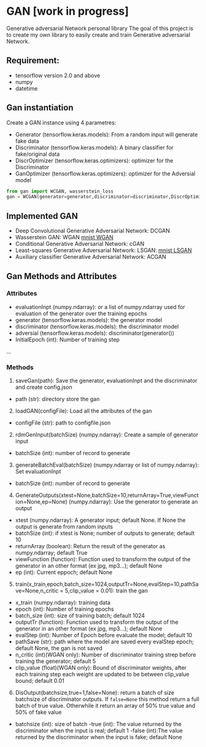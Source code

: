 # GAN [work in progress]
Generative adversarial Network personal library
The goal of this project is to create my own library to easily create and train Generative adversarial Network.


## Requirement: 
- tensorflow version 2.0 and above
- numpy
- datetime




## Gan instantiation
Create a GAN instance using 4 parametres:
- Generator (tensorflow.keras.models): From a random input will generate fake data
- Discriminator (tensorflow.keras.models): A binary classifier for fake/original data
- DiscrOptimizer (tensorflow.keras.optimizers): optimizer for the Discriminator
- GanOptimizer (tensorflow.keras.optimizers): optimizer for the Adversial model


```python
from gan import WCGAN, wasserstein_loss
gan = WCGAN(generator=generator,discriminator=discriminator,DiscrOptimizer=RMSprop(lr=5e-5),GanOptimizer=RMSprop(lr=5e-5))
```


## Implemented GAN
- Deep Convolutional Generative Adversarial Network: DCGAN
- Wasserstein GAN: WGAN [mnist WGAN](https://github.com/nakmuayFarang/Testing-on-minst-MNIST/blob/master/Keras/GAN/WGAN.ipynb)
- Conditional Generative Adversarial Network: cGAN
- Least-squares Generative Adversarial Network: LSGAN: [mnist LSGAN](https://github.com/nakmuayFarang/Testing-on-minst-MNIST/blob/master/Keras/GAN/LSGAN.ipynb)
- Auxiliary classifier Generative Adversarial Network: ACGAN

## Gan Methods and Attributes


### Attributes
- evaluationInpt (numpy.ndarray): or a list of numpy.ndarray used for evaluation of the generator over the training epochs
- generator (tensorflow.keras.models): the generator model
- discriminator (tensorflow.keras.models): the discriminator model
- adversial (tensorflow.keras.models): discriminator(generator())
- InitialEpoch (int): Number of training step

...
### Methods
1) saveGan(path): Save the generator, evaluationInpt and the discriminator and create config.json
- path (str): directory store the gan


2) loadGAN(configFile): Load all the attributes of the gan
- configFile (str): path to configfile.json


2) rdmGenInput(batchSize) (numpy.ndarray): Create a sample of generator input
- batchSize (int): number of record to generate


3) generateBatchEval(batchSize) (numpy.ndarray or list of numpy.ndarray): Set evaluationInpt
- batchSize (int): number of record to generate


4) GenerateOutputs(xtest=None,batchSize=10,returnArray=True,viewFunction=None,ep=None) (numpy.ndarray): Use the generator to generate an output
- xtest (numpy.ndarray): A generator input; default None. If None the output is generate from random inputs 
- batchSize (int): if xtest is None; number of outputs to generate; default 10
- returnArray (boolean): Return the result of the generator as numpy.ndarray; default True
- viewFunction (function): Function used to transform the output of the generator in an other format (ex jpg, mp3...); default None
- ep (int): Current eppoch; default None

5) train(x_train,epoch,batch_size=1024,outputTr=None,evalStep=10,pathSave=None,n_critic = 5,clip_value = 0.01): train the gan
- x_train (numpy.ndarray): training data
- epoch (int): Number of training epochs 
- batch_size (int): size of training batch; default 1024
- outputTr (function): Function used to transform the output of the generator in an other format (ex jpg, mp3...); default None
- evalStep (int): Number of Epoch before evaluate the model; default 10
- pathSave (str): path where the model are saved every evalStep epoch; default None, the gan is not saved
- n_critic (int)(WGAN only): Number of discriminator training strep before training the generator;  default  5
- clip_value (float)(WGAN only): Bound of discriminator weights, after each training step each weight are updated to be between clip_value bound; default 0.01


6) DisOutput(batchsize,true=1,false=None): return a batch of size batchsize of discriminator outputs. If ```false=None``` this method return a full batch of true value. Otherwhile it return an array of 50% true value and 50% of fake value
- batchsize (int): size of batch
-true (int): The value returned by the discriminator when the input is real; default 1
-false (int):The value returned by the discriminator when the input is fake; default None


